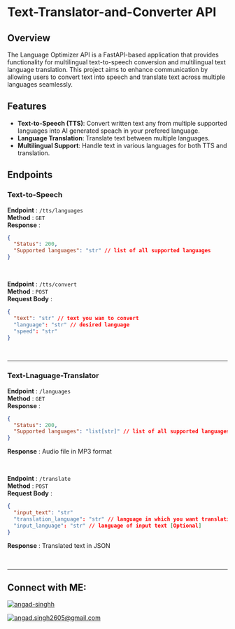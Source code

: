 #  Text-Translator-and-Converter API

## Overview

The Language Optimizer API is a FastAPI-based application that provides functionality for multilingual text-to-speech conversion and multilingual text language translation. This project aims to enhance communication by allowing users to convert text into speech and translate text across multiple languages seamlessly.

## Features

- **Text-to-Speech (TTS)**: Convert written text any from multiple supported languages into AI generated speach in your prefered language.
- **Language Translation**: Translate text between multiple languages.
- **Multilingual Support**: Handle text in various languages for both TTS and translation.


## Endpoints

### Text-to-Speech

**Endpoint** : `/tts/languages` <br>
**Method** : `GET` <br>
**Response** :
  ```json
  {
    "Status": 200,
    "Supported languages": "str" // list of all supported languages
  }
  ```

<br>
  
**Endpoint** : `/tts/convert` <br>
**Method** : `POST` <br>
**Request Body** :
  ```json
  {
    "text": "str" // text you wan to convert
    "language": "str" // desired language
    "speed": "str" 
  }
  ```
<br>
<hr>


### Text-Lnaguage-Translator

**Endpoint** : `/languages` <br>
**Method** : `GET` <br>
**Response** :
  ```json
  {
    "Status": 200,
    "Supported languages": "list[str]" // list of all supported languages
  }
  ```
**Response** : Audio file in MP3 format


<br>
  
**Endpoint** : `/translate` <br>
**Method** : `POST` <br>
**Request Body** :
  ```json
  {
    "input_text": "str"
    "translation_language": "str" // language in which you want translation
    "input_language": "str" // language of input text [Optional]
  }
```
**Response** : Translated text in JSON 

<br>
<hr>

## Connect with ME:

<a href="https://linkedin.com/in/angad-singhh" target="blank"><img align="center" src="https://img.shields.io/badge/LinkedIn-0077B5?style=for-the-badge&logo=linkedin&logoColor=white" alt="angad-singhh" /></a>

<a href="mailto:angad.singh2605@gmail.com" target="blank"><img align="center" src="https://img.shields.io/badge/Gmail-D14836?style=for-the-badge&logo=gmail&logoColor=white" alt="angad.singh2605@gmail.com" /></a>
